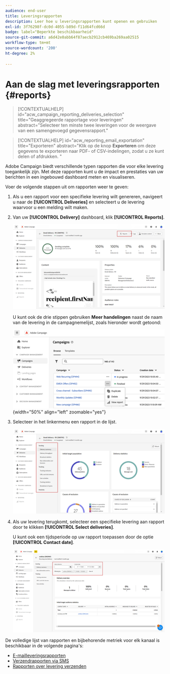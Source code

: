 ```yaml
---
audience: end-user
title: Leveringsrapporten
description: Leer hoe u leveringsrapporten kunt openen en gebruiken
exl-id: 3f76298f-dc0d-4055-b89d-f11d64fcd66d
badge: label="Beperkte beschikbaarheid"
source-git-commit: a6d42e0abb64f87aecb2912cb469ba269aa02515
workflow-type: tm+mt
source-wordcount: '200'
ht-degree: 2%

---
```


# Aan de slag met leveringsrapporten {#reports}

>[!CONTEXTUALHELP]
>id="acw_campaign_reporting_deliveries_selection"
>title="Geaggregeerde rapportage voor leveringen"
>abstract="Selecteer ten minste twee leveringen voor de weergave van een samengevoegd gegevensrapport."

>[!CONTEXTUALHELP]
>id="acw_reporting_email_exportation"
>title="Exporteren"
>abstract="Klik op de knop **Exporteren** om deze gegevens te exporteren naar PDF- of CSV-indelingen, zodat u ze kunt delen of afdrukken. "

Adobe Campaign biedt verschillende typen rapporten die voor elke levering toegankelijk zijn. Met deze rapporten kunt u de impact en prestaties van uw berichten in een ingebouwd dashboard meten en visualiseren.

Voer de volgende stappen uit om rapporten weer te geven:

1. Als u een rapport voor een specifieke levering wilt genereren, navigeert u naar de **[!UICONTROL Deliveries]** en selecteert u de levering waarvoor u een melding wilt maken.

1. Van uw **[!UICONTROL Delivery]** dashboard, klik **[!UICONTROL Reports]**.

   ![](assets/reporting2.png)

   U kunt ook de drie stippen gebruiken **Meer handelingen** naast de naam van de levering in de campagnemelijst, zoals hieronder wordt getoond:

   ![](assets/campaign-reports-view.png){width="50%" align="left" zoomable="yes"}

1. Selecteer in het linkermenu een rapport in de lijst.

   ![](assets/reporting.png)

1. Als uw levering terugkomt, selecteer een specifieke levering aan rapport door te klikken **[!UICONTROL Select deliveries]**.

   U kunt ook een tijdsperiode op uw rapport toepassen door de optie **[!UICONTROL Contact date]**.

   ![](assets/delivery-recurring.png)

De volledige lijst van rapporten en bijbehorende metriek voor elk kanaal is beschikbaar in de volgende pagina&#39;s:

* [E-mailleveringsrapporten](email-report.md)
* [Verzendrapporten via SMS](sms-report.md)
* [Rapporten over levering verzenden](push-report.md)
